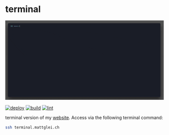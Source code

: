 # terminal

![demo gif](./demo.gif)

[![deploy](https://github.com/gleich/terminal/actions/workflows/deploy.yml/badge.svg)](https://github.com/gleich/terminal/actions/workflows/deploy.yml)
[![build](https://github.com/gleich/terminal/actions/workflows/build.yml/badge.svg)](https://github.com/gleich/terminal/actions/workflows/build.yml)
[![lint](https://github.com/gleich/terminal/actions/workflows/lint.yml/badge.svg)](https://github.com/gleich/terminal/actions/workflows/lint.yml)

terminal version of my [website](https://mattglei.ch). Access via the following terminal command:

```bash
ssh terminal.mattglei.ch
```
